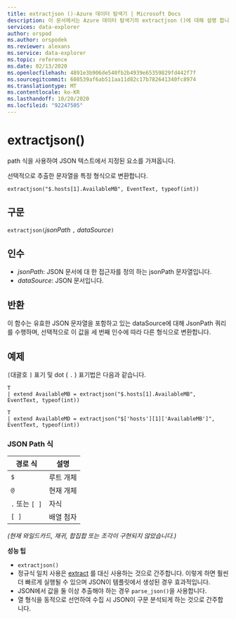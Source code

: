 ```yaml
---
title: extractjson ()-Azure 데이터 탐색기 | Microsoft Docs
description: 이 문서에서는 Azure 데이터 탐색기의 extractjson ()에 대해 설명 합니다.
services: data-explorer
author: orspod
ms.author: orspodek
ms.reviewer: alexans
ms.service: data-explorer
ms.topic: reference
ms.date: 02/13/2020
ms.openlocfilehash: 4891e3b906de540fb2b4939e65359829fd442f7f
ms.sourcegitcommit: 608539af6ab511aa11d82c17b782641340fc8974
ms.translationtype: MT
ms.contentlocale: ko-KR
ms.lasthandoff: 10/20/2020
ms.locfileid: "92247505"
---
```

# <a name="extractjson"></a>extractjson()

path 식을 사용하여 JSON 텍스트에서 지정된 요소를 가져옵니다. 

선택적으로 추출한 문자열을 특정 형식으로 변환합니다.

```kusto
extractjson("$.hosts[1].AvailableMB", EventText, typeof(int))
```

## <a name="syntax"></a>구문

`extractjson(`*jsonPath* `,` *dataSource*`)` 

## <a name="arguments"></a>인수

* *jsonPath*: JSON 문서에 대 한 접근자를 정의 하는 jsonPath 문자열입니다.
* *dataSource*: JSON 문서입니다.

## <a name="returns"></a>반환

이 함수는 유효한 JSON 문자열을 포함하고 있는 dataSource에 대해 JsonPath 쿼리를 수행하며, 선택적으로 이 값을 세 번째 인수에 따라 다른 형식으로 변환합니다.

## <a name="example"></a>예제

`[`대괄호 `]` 표기 및 dot ( `.` ) 표기법은 다음과 같습니다.

```kusto
T 
| extend AvailableMB = extractjson("$.hosts[1].AvailableMB", EventText, typeof(int)) 

T
| extend AvailableMD = extractjson("$['hosts'][1]['AvailableMB']", EventText, typeof(int)) 
```

### <a name="json-path-expressions"></a>JSON Path 식

|경로 식|설명|
|---|---|
|`$`|루트 개체|
|`@`|현재 개체|
|`.` 또는 `[ ]` | 자식|
|`[ ]`|배열 첨자|

*(현재 와일드카드, 재귀, 합집합 또는 조각이 구현되지 않았습니다.)*


**성능 팁**

* `extractjson()`
* 정규식 일치 사용은 [extract](extractfunction.md) 를 대신 사용하는 것으로 간주합니다. 이렇게 하면 훨씬 더 빠르게 실행될 수 있으며 JSON이 템플릿에서 생성된 경우 효과적입니다.
* JSON에서 값을 둘 이상 추출해야 하는 경우 `parse_json()`을 사용합니다.
* 열 형식을 동적으로 선언하여 수집 시 JSON이 구문 분석되게 하는 것으로 간주합니다.